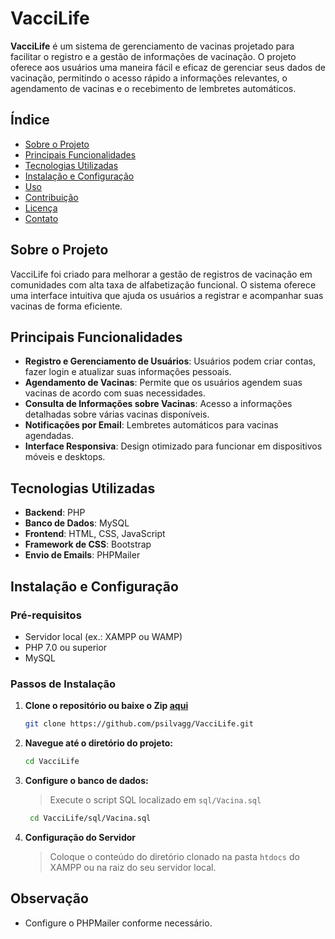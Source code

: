 # VacciLife

**VacciLife** é um sistema de gerenciamento de vacinas projetado para facilitar o registro e a gestão de informações de vacinação. O projeto oferece aos usuários uma maneira fácil e eficaz de gerenciar seus dados de vacinação, permitindo o acesso rápido a informações relevantes, o agendamento de vacinas e o recebimento de lembretes automáticos.

## Índice

- [Sobre o Projeto](#sobre-o-projeto)
- [Principais Funcionalidades](#principais-funcionalidades)
- [Tecnologias Utilizadas](#tecnologias-utilizadas)
- [Instalação e Configuração](#instalação-e-configuração)
- [Uso](#uso)
- [Contribuição](#contribuição)
- [Licença](#licença)
- [Contato](#contato)

## Sobre o Projeto

VacciLife foi criado para melhorar a gestão de registros de vacinação em comunidades com alta taxa de alfabetização funcional. O sistema oferece uma interface intuitiva que ajuda os usuários a registrar e acompanhar suas vacinas de forma eficiente.

## Principais Funcionalidades

- **Registro e Gerenciamento de Usuários**: Usuários podem criar contas, fazer login e atualizar suas informações pessoais.
- **Agendamento de Vacinas**: Permite que os usuários agendem suas vacinas de acordo com suas necessidades.
- **Consulta de Informações sobre Vacinas**: Acesso a informações detalhadas sobre várias vacinas disponíveis.
- **Notificações por Email**: Lembretes automáticos para vacinas agendadas.
- **Interface Responsiva**: Design otimizado para funcionar em dispositivos móveis e desktops.

## Tecnologias Utilizadas

- **Backend**: PHP
- **Banco de Dados**: MySQL
- **Frontend**: HTML, CSS, JavaScript
- **Framework de CSS**: Bootstrap
- **Envio de Emails**: PHPMailer

## Instalação e Configuração

### Pré-requisitos

- Servidor local (ex.: XAMPP ou WAMP)
- PHP 7.0 ou superior
- MySQL

### Passos de Instalação

1. **Clone o repositório ou baixe o Zip [aqui](https://codeload.github.com/psilvagg/VacciLife/zip/refs/heads/main?token=AZI7DN33BRMFMT2WIKIKLY3HB2TGO)**
   
   ```bash
   git clone https://github.com/psilvagg/VacciLife.git

2. **Navegue até o diretório do projeto:**
   
   ```bash
   cd VacciLife

3. **Configure o banco de dados:**
   > Execute o script SQL localizado em `sql/Vacina.sql`

   ```bash
    cd VacciLife/sql/Vacina.sql

5. **Configuração do Servidor**
   > Coloque o conteúdo do diretório clonado na pasta `htdocs` do XAMPP ou na raiz do seu servidor local.


## Observação
- Configure o PHPMailer conforme necessário.
